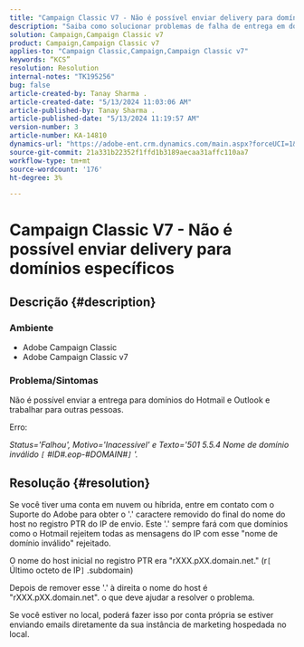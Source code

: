 ```yaml
---
title: "Campaign Classic V7 - Não é possível enviar delivery para domínios específicos"
description: "Saiba como solucionar problemas de falha de entrega em domínios do Hotmail e Outlook."
solution: Campaign,Campaign Classic v7
product: Campaign,Campaign Classic v7
applies-to: "Campaign Classic,Campaign,Campaign Classic v7"
keywords: “KCS”
resolution: Resolution
internal-notes: "TK195256"
bug: false
article-created-by: Tanay Sharma .
article-created-date: "5/13/2024 11:03:06 AM"
article-published-by: Tanay Sharma .
article-published-date: "5/13/2024 11:19:57 AM"
version-number: 3
article-number: KA-14810
dynamics-url: "https://adobe-ent.crm.dynamics.com/main.aspx?forceUCI=1&pagetype=entityrecord&etn=knowledgearticle&id=9d2dad5a-1811-ef11-9f8a-6045bd02b206"
source-git-commit: 21a331b22352f1ffd1b3189aecaa31affc110aa7
workflow-type: tm+mt
source-wordcount: '176'
ht-degree: 3%

---
```


# Campaign Classic V7 - Não é possível enviar delivery para domínios específicos

## Descrição {#description}


### Ambiente

- Adobe Campaign Classic
- Adobe Campaign Classic v7


### Problema/Sintomas

Não é possível enviar a entrega para domínios do Hotmail e Outlook e trabalhar para outras pessoas.

Erro:

*Status=&#39;Falhou&#39;, Motivo=&#39;Inacessível&#39; e Texto=&#39;501 5.5.4 Nome de domínio inválido `[` #ID#.eop-#DOMAIN#`]` &#39;.*





## Resolução {#resolution}


Se você tiver uma conta em nuvem ou híbrida, entre em contato com o Suporte do Adobe para obter o &#39;.&#39; caractere removido do final do nome do host no registro PTR do IP de envio. Este &#39;.&#39; sempre fará com que domínios como o Hotmail rejeitem todas as mensagens do IP com esse &quot;nome de domínio inválido&quot; rejeitado.

O nome do host inicial no registro PTR era &quot;rXXX.pXX.domain.net.&quot; (r`[` Último octeto de IP`]` .subdomain)

Depois de remover esse &#39;.&#39; à direita o nome do host é &quot;rXXX.pXX.domain.net&quot;. o que deve ajudar a resolver o problema.

Se você estiver no local, poderá fazer isso por conta própria se estiver enviando emails diretamente da sua instância de marketing hospedada no local.
